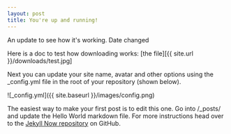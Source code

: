 ```yaml
---
layout: post
title: You're up and running!
---
```


An update to see how it's working. Date changed

Here is a doc to test how downloading works: [the file][{{ site.url }}/downloads/test.jpg]

Next you can update your site name, avatar and other options using the _config.yml file in the root of your repository (shown below).

![_config.yml]({{ site.baseurl }}/images/config.png)

The easiest way to make your first post is to edit this one. Go into /_posts/ and update the Hello World markdown file. For more instructions head over to the [Jekyll Now repository](https://github.com/barryclark/jekyll-now) on GitHub.